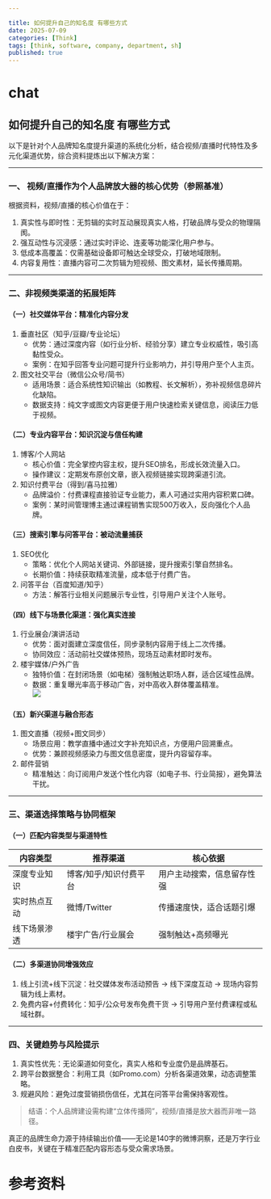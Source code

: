 ```yaml
---

title: 如何提升自己的知名度 有哪些方式
date: 2025-07-09
categories: [Think]
tags: [think, software, company, department, sh]
published: true
---
```


# chat

## 如何提升自己的知名度 有哪些方式

以下是针对个人品牌知名度提升渠道的系统化分析，结合视频/直播时代特性及多元化渠道优势，综合资料提炼出以下解决方案：

---

### 一、 视频/直播作为个人品牌放大器的核心优势（参照基准）  
根据资料，视频/直播的核心价值在于：  
1. 真实性与即时性：无剪辑的实时互动展现真实人格，打破品牌与受众的物理隔阂。  
2. 强互动性与沉浸感：通过实时评论、连麦等功能深化用户参与。  
3. 低成本高覆盖：仅需基础设备即可触达全球受众，打破地域限制。  
4. 内容复用性：直播内容可二次剪辑为短视频、图文素材，延长传播周期。  

---

### 二、非视频类渠道的拓展矩阵  
#### （一）社交媒体平台：精准化内容分发  
1. 垂直社区（知乎/豆瓣/专业论坛）  
   - 优势：通过深度内容（如行业分析、经验分享）建立专业权威性，吸引高黏性受众。  
   - 案例：在知乎回答专业问题可提升行业影响力，并引导用户至个人主页。  
2. 图文社交平台（微信公众号/简书）  
   - 适用场景：适合系统性知识输出（如教程、长文解析），弥补视频信息碎片化缺陷。  
   - 数据支持：纯文字或图文内容更便于用户快速检索关键信息，阅读压力低于视频。  

#### （二）专业内容平台：知识沉淀与信任构建  
1. 博客/个人网站  
   - 核心价值：完全掌控内容主权，提升SEO排名，形成长效流量入口。  
   - 操作建议：定期发布原创文章，嵌入视频链接实现跨渠道引流。  
2. 知识付费平台（得到/喜马拉雅）  
   - 品牌溢价：付费课程直接验证专业能力，素人可通过实用内容积累口碑。  
   - 案例：某时间管理博主通过课程销售实现500万收入，反向强化个人品牌。  

#### （三）搜索引擎与问答平台：被动流量捕获  
1. SEO优化  
   - 策略：优化个人网站关键词、外部链接，提升搜索引擎自然排名。  
   - 长期价值：持续获取精准流量，成本低于付费广告。  
2. 问答平台（百度知道/知乎）  
   - 方法：解答行业相关问题展示专业性，引导用户关注个人账号。  

#### （四）线下与场景化渠道：强化真实连接  
1. 行业展会/演讲活动  
   - 优势：面对面建立深度信任，同步录制内容用于线上二次传播。  
   - 协同效应：活动前社交媒体预热，现场互动素材即时发布。  
2. 楼宇媒体/户外广告  
   - 独特价值：在封闭场景（如电梯）强制触达职场人群，适合区域性品牌。  
   - 数据：重复曝光率高于移动广告，对中高收入群体覆盖精准。  
![](https://metaso-static.oss-cn-beijing.aliyuncs.com/metaso/pdf2texts_reading_mode/figures/370a765e-28cc-4b44-90ee-8054a563bc73/150_0.jpg)

#### （五）新兴渠道与融合形态  
1. 图文直播（视频+图文同步）  
   - 场景应用：教学直播中通过文字补充知识点，方便用户回溯重点。  
   - 优势：兼顾视频感染力与图文信息密度，提升内容留存率。  
2. 邮件营销  
   - 精准触达：向订阅用户发送个性化内容（如电子书、行业简报），避免算法干扰。  

---

### 三、渠道选择策略与协同框架  
#### （一）匹配内容类型与渠道特性  

| 内容类型       | 推荐渠道                | 核心依据                     |  
|----------------|-------------------------|------------------------------|  
| 深度专业知识   | 博客/知乎/知识付费平台  | 用户主动搜索，信息留存性强 |  
| 实时热点互动   | 微博/Twitter           | 传播速度快，适合话题引爆     |  
| 线下场景渗透   | 楼宇广告/行业展会      | 强制触达+高频曝光 |  


#### （二）多渠道协同增强效应  
1. 线上引流+线下沉淀：社交媒体发布活动预告 → 线下深度互动 → 现场内容剪辑为线上素材。  
2. 免费内容+付费转化：知乎/公众号发布免费干货 → 引导用户至付费课程或私域社群。  

---

### 四、关键趋势与风险提示  
1. 真实性优先：无论渠道如何变化，真实人格和专业度仍是品牌基石。  
2. 跨平台数据整合：利用工具（如Promo.com）分析各渠道效果，动态调整策略。  
3. 规避风险：避免过度营销损伤信任，尤其在问答平台需保持客观性。  

> 结语：个人品牌建设需构建“立体传播网”，视频/直播是放大器而非唯一路径。

真正的品牌生命力源于持续输出价值——无论是140字的微博洞察，还是万字行业白皮书，关键在于精准匹配内容形态与受众需求场景。

# 参考资料

